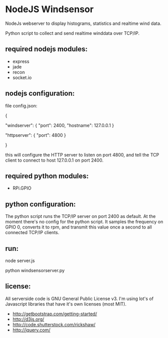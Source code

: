 NodeJS Windsensor
========
NodeJs webserver to display histograms, statistics and realtime wind data.

Python script to collect and send realtime winddata over TCP/IP.

required nodejs modules:
--------------
* express
* jade
* recon
* socket.io

nodejs configuration:
-------------
file config.json:

{

  "windserver": {
    "port": 2400,
    "hostname": 127.0.0.1
  }
  
  "httpserver": {
    "port": 4800
  }
  
}

this will configure the HTTP server to listen on port 4800, and tell the TCP client to connect to host 127.0.0.1 on port 2400.

required python modules:
----------------
* RPi.GPIO

python configuration:
-------------------
The python script runs the TCP/IP server on port 2400 as default. At the moment there's no config for the python script.
It samples the frequency on GPIO 0, converts it to rpm, and transmit this value once a second to all connected TCP/IP clients.

run:
----------------
node server.js

python windsensorserver.py

license:
----------------
All serverside code is GNU General Public License v3.
I'm using lot's of Javascript libraries that have it's own licenses (most MIT).
* http://getbootstrap.com/getting-started/
* http://d3js.org/
* http://code.shutterstock.com/rickshaw/
* http://jquery.com/
